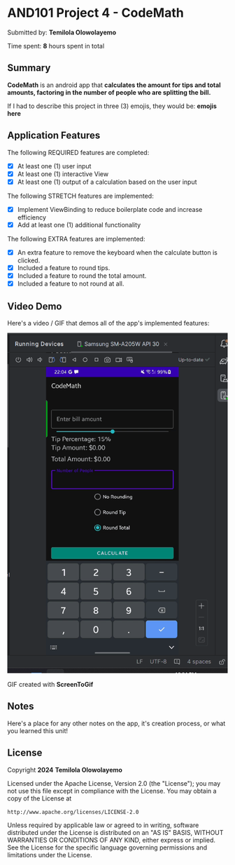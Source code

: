<!-- (This is a comment) INSTRUCTIONS: Go through this page and fill out any **bolded** entries with their correct values.-->

# AND101 Project 4 - CodeMath

Submitted by: **Temilola Olowolayemo**

Time spent: **8** hours spent in total

## Summary

**CodeMath** is an android app that **calculates the amount for tips and total amounts, factoring in the number of people who are splitting the bill.**

If I had to describe this project in three (3) emojis, they would be: **emojis here**

## Application Features

<!-- (This is a comment) Please be sure to change the [ ] to [x] for any features you completed.  If a feature is not checked [x], you might miss the points for that item! -->

The following REQUIRED features are completed:

- [x] At least one (1) user input
- [x] At least one (1) interactive View
- [x] At least one (1) output of a calculation based on the user input

The following STRETCH features are implemented:

- [x] Implement ViewBinding to reduce boilerplate code and increase efficiency
- [x] Add at least one (1) additional functionality

The following EXTRA features are implemented:

- [x] An extra feature to remove the keyboard when the calculate button is clicked.
- [x] Included a feature to round tips.
- [x] Included a feature to round the total amount.
- [x] Included a feature to not round at all.

## Video Demo

Here's a video / GIF that demos all of the app's implemented features:

<img src='https://github.com/Temilola23/CodeMath/blob/master/GIFs/CodeMath%20GIF.gif' title='Video Demo' width='' alt='Video Demo' />

GIF created with **ScreenToGif**

<!-- Recommended tools:
- [Kap](https://getkap.co/) for macOS
- [ScreenToGif](https://www.screentogif.com/) for Windows
- [peek](https://github.com/phw/peek) for Linux. -->

## Notes

Here's a place for any other notes on the app, it's creation process, or what you learned this unit!

## License

Copyright **2024** **Temilola Olowolayemo**

Licensed under the Apache License, Version 2.0 (the "License");
you may not use this file except in compliance with the License.
You may obtain a copy of the License at

    http://www.apache.org/licenses/LICENSE-2.0

Unless required by applicable law or agreed to in writing, software
distributed under the License is distributed on an "AS IS" BASIS,
WITHOUT WARRANTIES OR CONDITIONS OF ANY KIND, either express or implied.
See the License for the specific language governing permissions and
limitations under the License.
